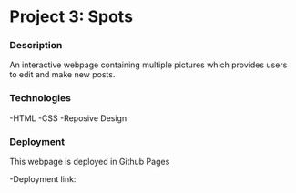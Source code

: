 # Project 3: Spots

### Description

An interactive webpage containing multiple pictures which provides users to edit and make new posts.

### Technologies

-HTML
-CSS
-Reposive Design

### Deployment

This webpage is deployed in Github Pages

-Deployment link:
